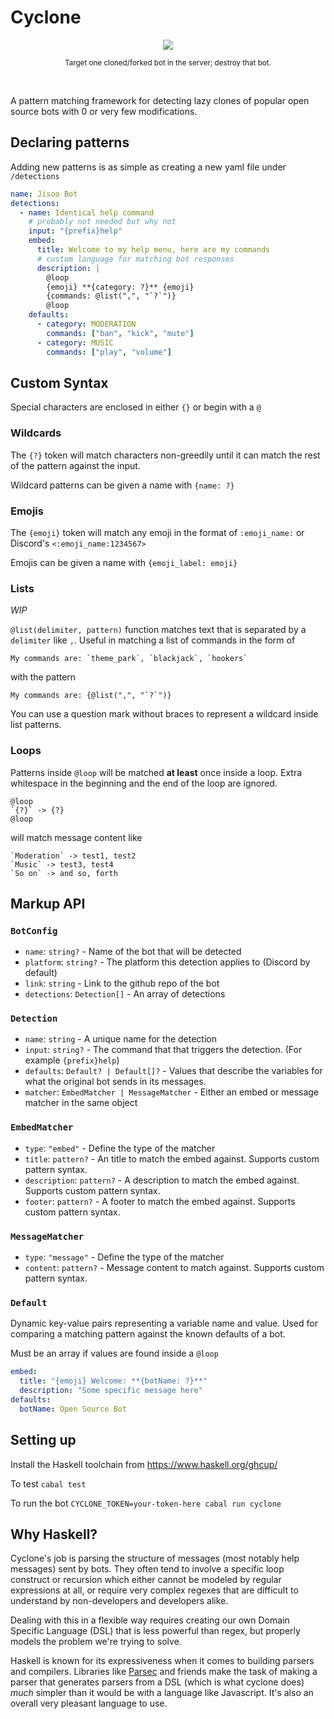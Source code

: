 # Cyclone

<div align="center">
<img  src="https://cdn.discordapp.com/avatars/890619422413307965/ddd1f103e9b70398953fcd680f53478d.png?size=256" />

<sub align="center">Target one cloned/forked bot in the server; destroy that bot.</sub>

</div>

<br />

A pattern matching framework for detecting lazy clones of popular open source bots with 0 or very few modifications.

## Declaring patterns

Adding new patterns is as simple as creating a new yaml file under `/detections`

```yaml
name: Jisoo Bot
detections:
  - name: Identical help command
    # probably not needed but why not
    input: "{prefix}help"
    embed:
      title: Welcome to my help menu, here are my commands
      # custom language for matching bot responses
      description: |
        @loop
        {emoji} **{category: ?}** {emoji}
        {commands: @list(",", "`?`")}
        @loop
    defaults:
      - category: MODERATION
        commands: ["ban", "kick", "mute"]
      - category: MUSIC
        commands: ["play", "volume"]
```

## Custom Syntax

Special characters are enclosed in either `{}` or begin with a `@`

### Wildcards

The `{?}` token will match characters non-greedily until it can match the rest of the pattern against the input.

Wildcard patterns can be given a name with `{name: ?}`

### Emojis

The `{emoji}` token will match any emoji in the format of `:emoji_name:` or Discord's `<:emoji_name:1234567>`

Emojis can be given a name with `{emoji_label: emoji}`

### Lists

_WIP_

`@list(delimiter, pattern)` function matches text that is separated by a `delimiter` like `,`. Useful in matching a list of commands in the form of

```
My commands are: `theme_park`, `blackjack`, `hookers`
```

with the pattern

```
My commands are: {@list(",", "`?`")}
```

You can use a question mark without braces to represent a wildcard inside list patterns.

### Loops

Patterns inside `@loop` will be matched **at least** once inside a loop. Extra whitespace in the beginning and the end of the loop are ignored.

```
@loop
`{?}` -> {?}
@loop
```

will match message content like

```
`Moderation` -> test1, test2
`Music` -> test3, test4
`So on` -> and so, forth
```

## Markup API

### `BotConfig`

- `name`: `string?` - Name of the bot that will be detected
- `platform`: `string?` - The platform this detection applies to (Discord by default)
- `link`: `string` - Link to the github repo of the bot
- `detections`: `Detection[]` - An array of detections

### `Detection`

- `name`: `string` - A unique name for the detection
- `input`: `string?` - The command that that triggers the detection. (For example `{prefix}help`)
- `defaults`: `Default? | Default[]?` - Values that describe the variables for what the original bot sends in its messages.
- `matcher`: `EmbedMatcher | MessageMatcher` - Either an embed or message matcher in the same object

### `EmbedMatcher`

- `type`: `"embed"` - Define the type of the matcher
- `title`: `pattern?` - An title to match the embed against. Supports custom pattern syntax.
- `description`: `pattern?` - A description to match the embed against. Supports custom pattern syntax.
- `footer`: `pattern?` - A footer to match the embed against. Supports custom pattern syntax.

### `MessageMatcher`

- `type`: `"message"` - Define the type of the matcher
- `content`: `pattern?` - Message content to match against. Supports custom pattern syntax.

### `Default`

Dynamic key-value pairs representing a variable name and value. Used for comparing a matching pattern against the known defaults of a bot.

Must be an array if values are found inside a `@loop`

```yaml
embed:
  title: "{emoji} Welcome: **{botName: ?}**"
  description: "Some specific message here"
defaults:
  botName: Open Source Bot
```

## Setting up

Install the Haskell toolchain from https://www.haskell.org/ghcup/

To test `cabal test`

To run the bot `CYCLONE_TOKEN=your-token-here cabal run cyclone`

## Why Haskell?

Cyclone's job is parsing the structure of messages (most notably help messages) sent by bots. They often tend to involve a specific loop construct or recursion which either cannot be modeled by regular expressions at all, or require very complex regexes that are difficult to understand by non-developers and developers alike.

Dealing with this in a flexible way requires creating our own Domain Specific Language (DSL) that is less powerful than regex, but properly models the problem we're trying to solve.

Haskell is known for its expressiveness when it comes to building parsers and compilers. Libraries like [Parsec](https://hackage.haskell.org/package/parsec) and friends make the task of making a parser that generates parsers from a DSL (which is what cyclone does) _much_ simpler than it would be with a language like Javascript. It's also an overall very pleasant language to use.
